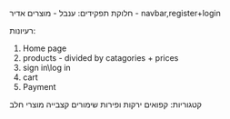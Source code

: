 חלוקת תפקידים:
ענבל - מוצרים
אדיר - navbar,register+login





רעיונות:
1. Home page
2. products - divided by catagories + prices
3. sign in\log in
4. cart
5. Payment

קטגוריות:
קפואים
ירקות ופירות
שימורים
קצבייה
מוצרי חלב
